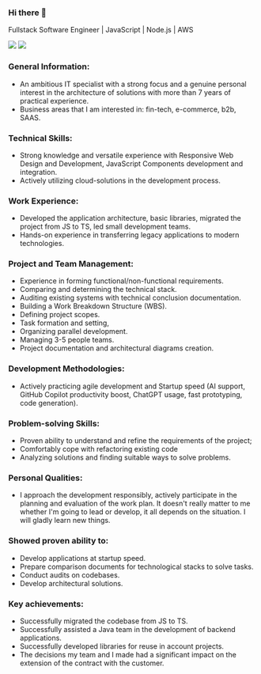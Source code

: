 ### Hi there 👋

Fullstack Software Engineer | JavaScript | Node.js | AWS

[![](https://img.shields.io/badge/LinkedIn-ffffff?style=for-the-badge&logo=linkedin&logoColor=0A66C2)](https://www.linkedin.com/in/vusatui/)
[![](https://img.shields.io/badge/telegram-ffffff?style=for-the-badge&logo=telegram&logoColor=26A5E4)](https://t.me/simple_tony)


### General Information:
- An ambitious IT specialist with a strong focus and a genuine personal interest in the architecture of solutions with more than 7 years of practical experience.
- Business areas that I am interested in: fin-tech, e-commerce, b2b, SAAS.

### Technical Skills:
- Strong knowledge and versatile experience with Responsive Web Design and Development, JavaScript Components development and integration.
- Actively utilizing cloud-solutions in the development process.

### Work Experience:
- Developed the application architecture, basic libraries, migrated the project from JS to TS, led small development teams.
- Hands-on experience in transferring legacy applications to modern technologies.

### Project and Team Management:
- Experience in forming functional/non-functional requirements.
- Comparing and determining the technical stack.
- Auditing existing systems with technical conclusion documentation.
- Building a Work Breakdown Structure (WBS).
- Defining project scopes.
- Task formation and setting,
- Organizing parallel development.
- Managing 3-5 people teams.
- Project documentation and architectural diagrams creation.

### Development Methodologies:
- Actively practicing agile development and Startup speed (AI support, GitHub Copilot productivity boost, ChatGPT usage, fast prototyping, code generation).

### Problem-solving Skills:
- Proven ability to understand and refine the requirements of the project;
- Comfortably cope with refactoring existing code
- Analyzing solutions and finding suitable ways to solve problems.

### Personal Qualities:
- I approach the development responsibly, actively participate in the planning and evaluation of the work plan. It doesn't really matter to me whether I'm going to lead or develop, it all depends on the situation. I will gladly learn new things.

### Showed proven ability to:
- Develop applications at startup speed.
- Prepare comparison documents for technological stacks to solve tasks.
- Conduct audits on codebases.
- Develop architectural solutions.

### Key achievements:
- Successfully migrated the codebase from JS to TS.
- Successfully assisted a Java team in the development of backend applications.
- Successfully developed libraries for reuse in account projects.
- The decisions my team and I made had a significant impact on the extension of the contract with the customer.

<!--
**vusatui/vusatui** is a ✨ _special_ ✨ repository because its `README.md` (this file) appears on your GitHub profile.

Here are some ideas to get you started:

- 🔭 I’m currently working on ...
- 🌱 I’m currently learning ...
- 👯 I’m looking to collaborate on ...
- 🤔 I’m looking for help with ...
- 💬 Ask me about ...
- 📫 How to reach me: ...
- 😄 Pronouns: ...
- ⚡ Fun fact: ...
-->
